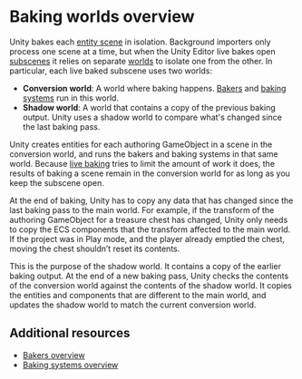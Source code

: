 # Baking worlds overview

Unity bakes each [entity scene](conversion-scene-overview.md) in isolation. Background importers only process one scene at a time, but when the Unity Editor live bakes open [subscenes](conversion-subscenes.md) it relies on separate [worlds](concepts-worlds.md) to isolate one from the other. In particular, each live baked subscene uses two worlds:

* **Conversion world**: A world where baking happens. [Bakers](baking-baker-overview.md) and [baking systems](baking-baking-systems-overview.md) run in this world.
* **Shadow world**: A world that contains a copy of the previous baking output. Unity uses a shadow world to compare what's changed since the last baking pass.

Unity creates entities for each authoring GameObject in a scene in the conversion world, and runs the bakers and baking systems in that same world. Because [live baking](baking-overview.md) tries to limit the amount of work it does, the results of baking a scene remain in the conversion world for as long as you keep the subscene open.

At the end of baking, Unity has to copy any data that has changed since the last baking pass to the main world. For example, if the transform of the authoring GameObject for a treasure chest has changed, Unity only needs to copy the ECS components that the transform affected to the main world. If the project was in Play mode, and the player already emptied the chest, moving the chest shouldn’t reset its contents.

This is the purpose of the shadow world. It contains a copy of the earlier baking output. At the end of a new baking pass, Unity checks the contents of the conversion world against the contents of the shadow world. It copies the entities and components that are different to the main world, and updates the shadow world to match the current conversion world.


## Additional resources

* [Bakers overview](baking-baker-overview.md)
* [Baking systems overview](baking-baking-systems-overview.md)